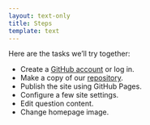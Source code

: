 ```yaml
---
layout: text-only
title: Steps
template: text
---
```


Here are the tasks we’ll try together:
- Create a [GitHub account](https://github.com/signup) or log in.
- Make a copy of our [repository](https://github.com/Bixal/uswds-screener-prototyping-tool).
- Publish the site using GitHub Pages.
- Configure a few site settings.
- Edit question content.
- Change homepage image.